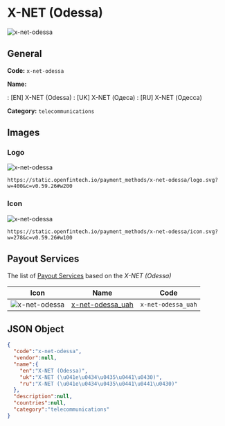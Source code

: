 
# X-NET (Odessa) 
![x-net-odessa](https://static.openfintech.io/payment_methods/x-net-odessa/logo.svg?w=400&c=v0.59.26#w200)  

## General 
**Code:** `x-net-odessa` 
 
**Name:** 
 
:	[EN] X-NET (Odessa) 
:	[UK] X-NET (Одеса) 
:	[RU] X-NET (Одесса) 
 
**Category:** `telecommunications` 
 

## Images 

### Logo 
![x-net-odessa](https://static.openfintech.io/payment_methods/x-net-odessa/logo.svg?w=400&c=v0.59.26#w200)  

```
https://static.openfintech.io/payment_methods/x-net-odessa/logo.svg?w=400&c=v0.59.26#w200
```  

### Icon 
![x-net-odessa](https://static.openfintech.io/payment_methods/x-net-odessa/icon.svg?w=278&c=v0.59.26#w100)  

```
https://static.openfintech.io/payment_methods/x-net-odessa/icon.svg?w=278&c=v0.59.26#w100
```  

## Payout Services 
 
The list of [Payout Services](/payout-services/) based on the _X-NET (Odessa)_ 

|Icon|Name|Code| 
|:---:|:---:|:---:| 
|![x-net-odessa](https://static.openfintech.io/payout_methods/x-net-odessa/icon.png?w=278&c=v0.59.26#w40) |[x-net-odessa_uah](/payout-services/x-net-odessa_uah/)|`x-net-odessa_uah`| 
 

## JSON Object 

```json
{
  "code":"x-net-odessa",
  "vendor":null,
  "name":{
    "en":"X-NET (Odessa)",
    "uk":"X-NET (\u041e\u0434\u0435\u0441\u0430)",
    "ru":"X-NET (\u041e\u0434\u0435\u0441\u0441\u0430)"
  },
  "description":null,
  "countries":null,
  "category":"telecommunications"
}
```  
